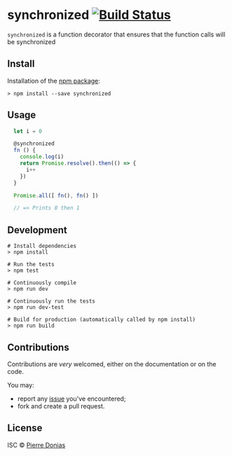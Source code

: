 # synchronized [![Build Status](https://travis-ci.org/JsCommunity/synchronized.png?branch=master)](https://travis-ci.org/JsCommunity/synchronized)

`synchronized` is a function decorator that ensures that the function calls will be synchronized

## Install

Installation of the [npm package](https://npmjs.org/package/synchronized):

```
> npm install --save synchronized
```

## Usage

```js
  let i = 0

  @synchronized
  fn () {
    console.log(i)
    return Promise.resolve().then(() => {
      i++
    })
  }

  Promise.all([ fn(), fn() ])

  // => Prints 0 then 1
```

## Development

```
# Install dependencies
> npm install

# Run the tests
> npm test

# Continuously compile
> npm run dev

# Continuously run the tests
> npm run dev-test

# Build for production (automatically called by npm install)
> npm run build
```

## Contributions

Contributions are *very* welcomed, either on the documentation or on
the code.

You may:

- report any [issue](https://github.com/JsCommunity/synchronized/issues)
  you've encountered;
- fork and create a pull request.

## License

ISC © [Pierre Donias](https://github.com/pdonias)
